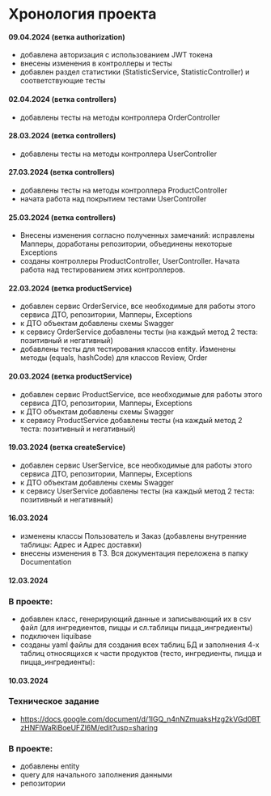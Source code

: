 # Хронология проекта
#### 09.04.2024 (ветка authorization)
- добавлена авторизация с использованием JWT токена
- внесены изменения в контроллеры и тесты
- добавлен раздел статистики (StatisticService, StatisticController) и соответствующие тесты


#### 02.04.2024 (ветка controllers)
- добавлены тесты на методы контроллера OrderController

#### 28.03.2024 (ветка controllers)
- добавлены тесты на методы контроллера UserController

#### 27.03.2024 (ветка controllers)
- добавлены тесты на методы контроллера ProductController
- начата работа над покрытием тестами UserController

#### 25.03.2024 (ветка controllers)
- Внесены изменения согласно полученных замечаний: исправлены Мапперы, доработаны репозитории, объединены некоторые
  Exceptions
- созданы контроллеры ProductController, UserController. Начата работа над тестированием этих контроллеров. 

#### 22.03.2024 (ветка productService)
- добавлен сервис OrderService, все необходимые для работы этого сервиса ДТО, репозитории, Мапперы, Exceptions
- к ДТО объектам добавлены схемы Swagger
- к сервису OrderService добавлены тесты (на каждый метод 2 теста: позитивный и негативный)
- добавлены тесты для тестирования классов entity. Изменены методы (equals, hashCode) для классов Review, Order

#### 20.03.2024 (ветка productService)
- добавлен сервис ProductService, все необходимые для работы этого сервиса ДТО, репозитории, Мапперы, Exceptions
- к ДТО объектам добавлены схемы Swagger
- к сервису ProductService добавлены тесты (на каждый метод 2 теста: позитивный и негативный)

#### 19.03.2024 (ветка createService)
- добавлен сервис UserService, все необходимые для работы этого сервиса ДТО, репозитории, Мапперы, Exceptions
- к ДТО объектам добавлены схемы Swagger
- к сервису UserService добавлены тесты (на каждый метод 2 теста: позитивный и негативный)

#### 16.03.2024
- изменены классы Пользователь и Заказ (добавлены внутренние таблицы: Адрес и Адрес доставки)
- внесены изменения в ТЗ. Вся документация переложена в папку Documentation

#### 12.03.2024

### В проекте:
- добавлен класс, генерирующий данные и записывающий их в csv файл (для ингредиентов, пиццы и сл.таблицы пицца_ингредиенты)
- подключен liquibase
- созданы yaml файлы для создания всех таблиц БД и заполнения 4-х таблиц относящихся к части продуктов
  (тесто, ингредиенты, пицца и пицца_ингредиенты): 

#### 10.03.2024
### Техническое задание

- https://docs.google.com/document/d/1IGQ_n4nNZmuaksHzg2kVGd0BTzHNFlWaRiBoeUFZl6M/edit?usp=sharing

### В проекте:
- добавлены entity
- query для начального заполнения данными
- репозитории
